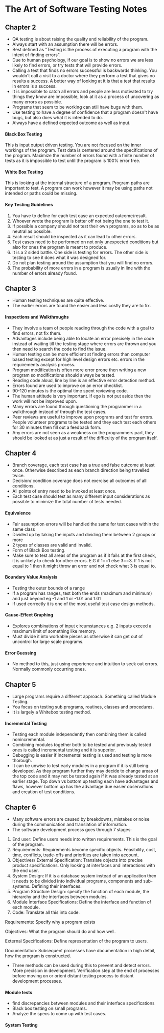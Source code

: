# The Art of Software Testing Notes
## Chapter 2
- QA testing is about raising the quality and reliability of the program.
- Always start with an assumption there will be errors.
- Best defined as "Testing is the process of executing a program with the intent of finding errors".
- Due to human psychology, if our goal is to show no errors we are less likely to find errors, or try tests that will provide errors.
- Calling a test that finds no errors successful is backwards thinking. You wouldn't call a visit to a doctor where they perform a test that gives no results a success. A better way of looking at it is that a test that results in errors is a success.
- It is impossible to catch all errors and people are less motivated to try things they know are impossible, look at it as a process of uncovering as many errors as possible.
- Programs that seem to be working can still have bugs with them.
- Use testing to have a degree of confidence that a program doesn't have bugs, but also does what it is intended to do.
- Always have a defined expected outcome as well as input.

#### Black Box Testing
This is input output driven testing. You are not focused on the inner workings of the program. Test data is centered around the specifications of the program. Maximize the number of errors found with a finite number of tests as it is impossible to test until the program is 100% error free.
 
#### White Box Testing
This is looking at the internal structure of a program. Program paths are important to test. A program can work however it may be using paths not intended or paths could be missing.
 
#### Key Testing Guidelines
1. You have to define for each test case an expected outcome/result.
1. Whoever wrote the program is better off not being the one to test it.
1. If possible a company should not test their own programs, so as to be as neutral as possible.
1. Each result should be inspected as it can lead to other errors.
1. Test cases need to be performed on not only unexpected conditions but also for ones the program is meant to produce.
1. It is a 2 sided battle. One side is testing for errors. The other side is testing to see it does what it was designed for.
1. Do not plan testing around the assumption that you will find no errors.
1. The probability of more errors in a program is usually in line with the number of errors already found.

## Chapter 3
- Human testing techniques are quite effective.
- The earlier errors are found the easier and less costly they are to fix.
 
#### Inspections and Walkthroughs
- They involve a team of people reading through the code with a goal to find errors, not fix them.
- Advantages include being able to locate an error precisely in the code instead of waiting till the testing stage where errors are thrown and you then need to search the code to find the issue.
- Human testing can be more efficient at finding errors than computer based testing except for high level design errors etc. errors in the requirements analysis process.
- Program modification is often more error prone then writing a new program so modifications should always be tested.
- Reading code aloud, line by line is an effective error detection method.
- Errors found are used to improve on an error checklist.
- 90-120 minutes is the optimal time spent reviewing code.
- The human attitude is very important. If ego is not put aside then the work will not be improved upon.
- Many errors are found through questioning the programmer in a walkthrough instead of through the test cases.
- Peer reviews are useful to improve upon programs and test for errors. People volunteer programs to be tested and they each test each others for 30 minutes then fill out a feedback form.
- Any errors are not seen as a weakness on the programmers part, they should be looked at as just a result of the difficulty of the program itself.


## Chapter 4
- Branch coverage, each test case has a true and false outcome at least once. Otherwise described as each branch direction being travelled twice.
- Decision/ condition coverage does not exercise all outcomes of all conditions.
- All points of entry need to be invoked at least once.
- Each test case should test as many different input considerations as possible to minimize the total number of tests needed.
 
#### Equivalence
- Fair assumption errors will be handled the same for test cases within the same class
- Divided up by taking the inputs and dividing them between 2 groups or more
- 2 types of classes are valid and invalid.
- Form of Black Box testing.
- Make sure to test all areas of the program as if it fails at the first check, it is unlikely to check for other errors. E.G if 1==1
else 3==3. If 1 is not equal to 1 then it might throw an error and not check what 3 is equal to.
 
#### Boundary Value Analysis
- Testing the outer bounds of a range
- If a program has ranges, test both the ends (maximum and minimum) and just beyond eg -1 and 1 or -1.01 and 1.01
- If used correctly it is one of the most useful test case design methods.
 
#### Cause-Effect Graphing
- Explores combinations of input circumstances e.g. 2 inputs exceed a maximum limit of something like memory.
- Must divide it into workable pieces as otherwise it can get out of uncontrol for large scale programs.
 
#### Error Guessing
- No method to this, just using experience and intuition to seek out errors. Normally commonly occurring ones.

## Chapter 5
- Large programs require a different approach. Something called Module Testing.
- You focus on testing sub programs, routines, classes and procedures.
- It is largely a Whitebox testing method.
 
#### Incremental Testing
- Testing each module independently then combining them is called nonincremental.
- Combining modules together both to be tested and previously tested ones is called incremental testing and it is superior.
- Debugging is easier if incremental testing is used and testing is more thorough.
- It can be unwise to test early modules in a program if it is still being developed. As they program further they may decide to change areas of the top code and it may not be tested again if it was already tested at an earlier stage.
Top down vs bottom up testing each have advantages and flaws, however bottom up has the advantage due easier observations and creation of test conditions.

## Chapter 6
- Many software errors are caused by breakdowns, mistakes or noise during the communication and translation of information.
- The software development process goes through 7 stages:
1. End user: Define users needs into written requirements. This is the goal of the program.
1. Requirements: Requirements become specific objects. Feasibility, cost, time, conflicts, trade-offs and priorities are taken into account.
1. Objectives/ External Specification: Translate objects into precise product specifications. Only looking at interfaces and interactions with the end user.
1. System Design: If it is a database system instead of an application then it needs to be divided into individual programs, components and sub-systems. Defining their interfaces.
1. Program Structure Design: specify the function of each module, the hierarchy and the interfaces between modules.
1. Module Interface Specifications: Define the interface and function of each module.
1. Code: Translate all this into code.
 
Requirements: Specify why a program exists

Objectives: What the program should do and how well.

External Specifications: Define representation of the program to users.

Documentation: Subsequent processes have documentation in high detail, how the program is constructed.
 
- Three methods can be used during this to prevent and detect errors. More precision in development. Verification step at the end of processes before moving on or orient distant testing process to distant development processes.
 
#### Module tests
- find discrepancies between modules and their interface specifications
- Black box testing on small programs.
- Analyze the specs to come up with test cases.
 
#### System Testing


